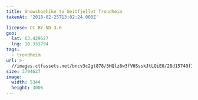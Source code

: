 ```yaml
---
title: Snowshoehike to Geitfjellet Trondheim
takenAt: '2018-02-25T13:02:24.000Z'

license: CC BY-ND 3.0
geo:
  lat: 63.429627
  lng: 10.331794
tags:
  - trondheim
url: >-
  //images.ctfassets.net/bncv3c2gt878/3HQlz8w3fVHSsskJtLQiEO/28d15740f117526170b0d20f167fa9a9/snowshoehike-to-geitfjellet-trondheim_38670133720_o
size: 3794627
image:
  width: 5344
  height: 3006
---
```

